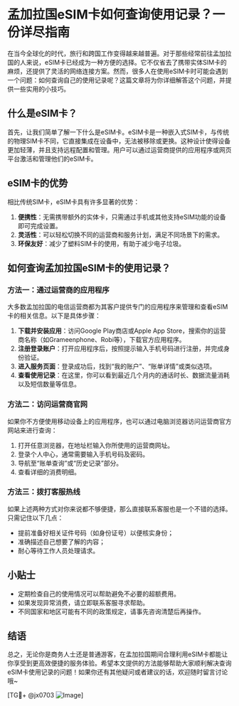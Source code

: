 # 孟加拉国eSIM卡如何查询使用记录？一份详尽指南

在当今全球化的时代，旅行和跨国工作变得越来越普遍。对于那些经常前往孟加拉国的人来说，eSIM卡已经成为一种方便的选择。它不仅省去了携带实体SIM卡的麻烦，还提供了灵活的网络连接方案。然而，很多人在使用eSIM卡时可能会遇到一个问题：如何查询自己的使用记录呢？这篇文章将为你详细解答这个问题，并提供一些实用的小技巧。

## 什么是eSIM卡？

首先，让我们简单了解一下什么是eSIM卡。eSIM卡是一种嵌入式SIM卡，与传统的物理SIM卡不同，它直接集成在设备中，无法被移除或更换。这种设计使得设备更加轻薄，并且支持远程配置和管理。用户可以通过运营商提供的应用程序或网页平台激活和管理他们的eSIM卡。

## eSIM卡的优势

相比传统SIM卡，eSIM卡具有许多显著的优势：

1. **便携性**：无需携带额外的实体卡，只需通过手机或其他支持eSIM功能的设备即可完成设置。
2. **灵活性**：可以轻松切换不同的运营商和服务计划，满足不同场景下的需求。
3. **环保友好**：减少了塑料SIM卡的使用，有助于减少电子垃圾。

## 如何查询孟加拉国eSIM卡的使用记录？

### 方法一：通过运营商的应用程序

大多数孟加拉国的电信运营商都为其客户提供专门的应用程序来管理和查看eSIM卡的相关信息。以下是具体步骤：

1. **下载并安装应用**：访问Google Play商店或Apple App Store，搜索你的运营商名称（如Grameenphone、Robi等），下载官方应用程序。
2. **注册登录账户**：打开应用程序后，按照提示输入手机号码进行注册，并完成身份验证。
3. **进入服务页面**：登录成功后，找到“我的账户”、“账单详情”或类似选项。
4. **查看使用记录**：在这里，你可以看到最近几个月内的通话时长、数据流量消耗以及短信数量等信息。

### 方法二：访问运营商官网

如果你不方便使用移动设备上的应用程序，也可以通过电脑浏览器访问运营商官方网站来进行查询：

1. 打开任意浏览器，在地址栏输入你所使用的运营商网址。
2. 登录个人中心，通常需要输入手机号码及密码。
3. 导航至“账单查询”或“历史记录”部分。
4. 查看详细的消费明细。

### 方法三：拨打客服热线

如果上述两种方式对你来说都不够便捷，那么直接联系客服也是一个不错的选择。只需记住以下几点：

- 提前准备好相关证件号码（如身份证号）以便核实身份；
- 准确描述自己想要了解的内容；
- 耐心等待工作人员处理请求。

## 小贴士

- 定期检查自己的使用情况可以帮助避免不必要的超额费用。
- 如果发现异常消费，请立即联系客服寻求帮助。
- 不同国家和地区可能有不同的政策规定，请事先咨询清楚后再操作。

## 结语

总之，无论你是商务人士还是普通游客，在孟加拉国期间合理利用eSIM卡都能让你享受到更高效便捷的服务体验。希望本文提供的方法能够帮助大家顺利解决查询eSIM卡使用记录的问题！如果你还有其他疑问或者建议的话，欢迎随时留言讨论哦~

[TG💪+ @jx0703 ![Image](https://github.com/user-attachments/assets/dbca1d08-cadb-493c-b0ec-ad6f7a83f270)]